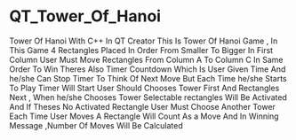 # QT_Tower_Of_Hanoi
Tower Of Hanoi With C++ In QT Creator
This Is Tower Of Hanoi Game , In This Game 4 Rectangles Placed In Order From Smaller To Bigger In First Column
User Must Move Rectangles From Column A To Column C In Same Order To Win
Theres Also Timer Countdown Which Is User Given Time And he/she Can Stop Timer To Think Of Next Move But Each Time he/she Starts To Play Timer Will Start
User Should Chooses Tower First And Rectangles Next , When he/she Chooses Tower Selectable rectangles Will Be Activated And If Theses No Activated Rectangle User Must Choose Another Tower
Each Time User Moves A Rectangle Will Count As a Move And In Winning Message ,Number Of Moves Will Be Calculated
